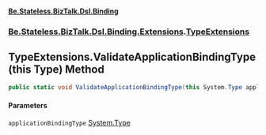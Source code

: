 #### [Be.Stateless.BizTalk.Dsl.Binding](README.md 'README')
### [Be.Stateless.BizTalk.Dsl.Binding.Extensions](Be.Stateless.BizTalk.Dsl.Binding.Extensions.md 'Be.Stateless.BizTalk.Dsl.Binding.Extensions').[TypeExtensions](TypeExtensions.md 'Be.Stateless.BizTalk.Dsl.Binding.Extensions.TypeExtensions')

## TypeExtensions.ValidateApplicationBindingType(this Type) Method

```csharp
public static void ValidateApplicationBindingType(this System.Type applicationBindingType);
```
#### Parameters

<a name='Be.Stateless.BizTalk.Dsl.Binding.Extensions.TypeExtensions.ValidateApplicationBindingType(thisSystem.Type).applicationBindingType'></a>

`applicationBindingType` [System.Type](https://docs.microsoft.com/en-us/dotnet/api/System.Type 'System.Type')